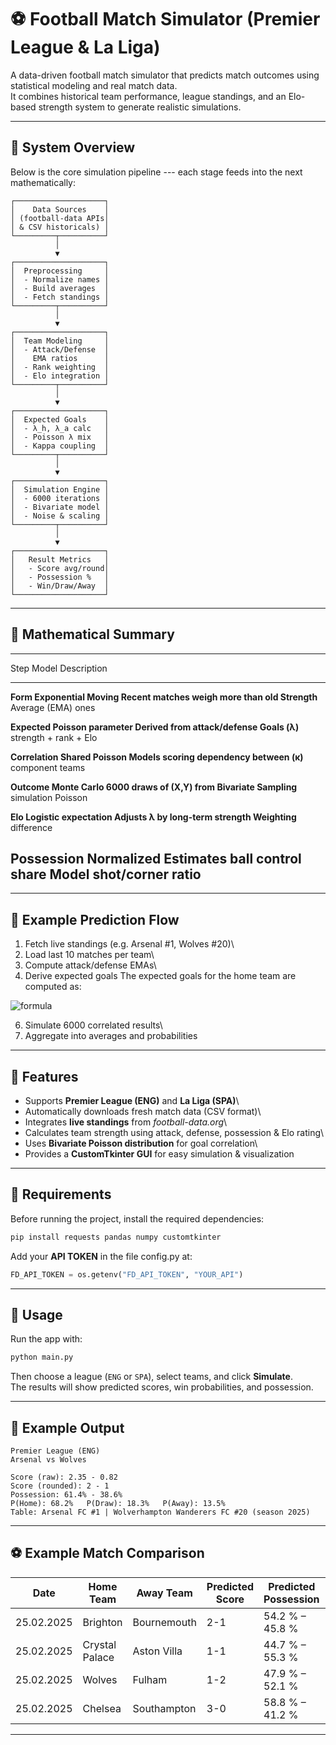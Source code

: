 # ⚽ Football Match Simulator (Premier League & La Liga)

A data-driven football match simulator that predicts match outcomes
using statistical modeling and real match data.\
It combines historical team performance, league standings, and an
Elo-based strength system to generate realistic simulations.

------------------------------------------------------------------------

## 🧭 System Overview

Below is the core simulation pipeline --- each stage feeds into the next
mathematically:

    ┌────────────────────┐
    │    Data Sources    │
    │ (football-data APIs│
    │ & CSV historicals) │
    └─────────┬──────────┘
              │
              ▼
    ┌────────────────────┐
    │  Preprocessing     │
    │  - Normalize names │
    │  - Build averages  │
    │  - Fetch standings │
    └─────────┬──────────┘
              │
              ▼
    ┌────────────────────┐
    │  Team Modeling     │
    │  - Attack/Defense  │
    │    EMA ratios      │
    │  - Rank weighting  │
    │  - Elo integration │
    └─────────┬──────────┘
              │
              ▼
    ┌────────────────────┐
    │  Expected Goals    │
    │  - λ_h, λ_a calc   │
    │  - Poisson λ mix   │
    │  - Kappa coupling  │
    └─────────┬──────────┘
              │
              ▼
    ┌────────────────────┐
    │  Simulation Engine │
    │  - 6000 iterations │
    │  - Bivariate model │
    │  - Noise & scaling │
    └─────────┬──────────┘
              │
              ▼
    ┌────────────────────┐
    │   Result Metrics   │
    │   - Score avg/round│
    │   - Possession %   │
    │   - Win/Draw/Away  │
    └────────────────────┘

------------------------------------------------------------------------

## 🧠 Mathematical Summary

  ------------------------------------------------------------------------
  Step            Model                 Description
  --------------- --------------------- ----------------------------------
  **Form          Exponential Moving    Recent matches weigh more than old
  Strength**      Average (EMA)         ones

  **Expected      Poisson parameter     Derived from attack/defense
  Goals (λ)**                           strength + rank + Elo

  **Correlation   Shared Poisson        Models scoring dependency between
  (κ)**           component             teams

  **Outcome       Monte Carlo           6000 draws of (X,Y) from Bivariate
  Sampling**      simulation            Poisson

  **Elo           Logistic expectation  Adjusts λ by long-term strength
  Weighting**                           difference

  **Possession    Normalized            Estimates ball control share
  Model**         shot/corner ratio     
  ------------------------------------------------------------------------

------------------------------------------------------------------------

## 🧮 Example Prediction Flow

1.  Fetch live standings (e.g. Arsenal #1, Wolves #20)\
2.  Load last 10 matches per team\
3.  Compute attack/defense EMAs\
4. Derive expected goals
The expected goals for the home team are computed as:


![formula](https://latex.codecogs.com/svg.image?\dpi{150}\color{White}\lambda_h=\mu_h\times\frac{A_{home}}{D_{away}}\times{B_{rank}}\times{M_{elo}})


6.  Simulate 6000 correlated results\
7.  Aggregate into averages and probabilities

------------------------------------------------------------------------

## 🧩 Features

-   Supports **Premier League (ENG)** and **La Liga (SPA)**\
-   Automatically downloads fresh match data (CSV format)\
-   Integrates **live standings** from *football-data.org*\
-   Calculates team strength using attack, defense, possession & Elo
    rating\
-   Uses **Bivariate Poisson distribution** for goal correlation\
-   Provides a **CustomTkinter GUI** for easy simulation & visualization

------------------------------------------------------------------------

## 🧰 Requirements

Before running the project, install the required dependencies:

``` bash
pip install requests pandas numpy customtkinter
```

Add your **API TOKEN** in the file config.py at:
``` python
FD_API_TOKEN = os.getenv("FD_API_TOKEN", "YOUR_API")
```

------------------------------------------------------------------------

## 🚀 Usage

Run the app with:

``` bash
python main.py
```

Then choose a league (`ENG` or `SPA`), select teams, and click
**Simulate**.\
The results will show predicted scores, win probabilities, and
possession.

------------------------------------------------------------------------

## 🧮 Example Output

    Premier League (ENG)
    Arsenal vs Wolves

    Score (raw): 2.35 - 0.82
    Score (rounded): 2 - 1
    Possession: 61.4% - 38.6%
    P(Home): 68.2%   P(Draw): 18.3%   P(Away): 13.5%
    Table: Arsenal FC #1 | Wolverhampton Wanderers FC #20 (season 2025)

------------------------------------------------------------------------

## ⚽ Example Match Comparison

| Date       | Home Team       | Away Team     | Predicted Score | Predicted Possession | Actual Score | Actual Possession |
|-------------|------------------|----------------|------------------|----------------------|----------------|--------------------|
| 25.02.2025  | Brighton         | Bournemouth    | 2-1              | 54.2 % – 45.8 %     | 2-1            | 44 % – 56 %        |
| 25.02.2025  | Crystal Palace   | Aston Villa    | 1-1              | 44.7 % – 55.3 %     | 4-1            | 36 % – 64 %        |
| 25.02.2025  | Wolves           | Fulham         | 1-2              | 47.9 % – 52.1 %     | 1-2            | 60 % – 40 %        |
| 25.02.2025  | Chelsea          | Southampton    | 3-0              | 58.8 % – 41.2 %     | 4-0            | 60 % – 40 %        |


------------------------------------------------------------------------
